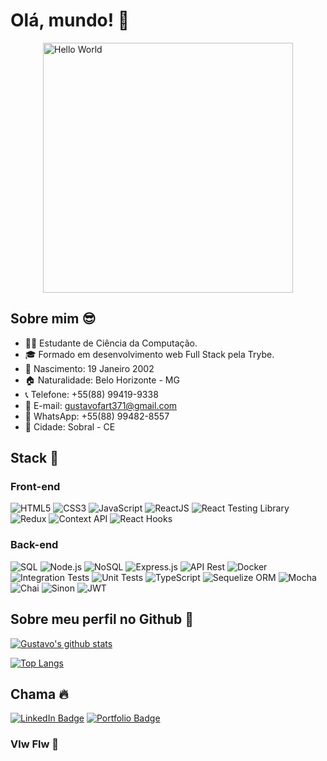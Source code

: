 # Olá, mundo! 👋

<div style="display: flex; justify-content: center;">
  <img src="https://i.pinimg.com/originals/21/11/61/21116158daaeb1459b4ec0758505e1ad.gif" alt="Hello World" width="400px">
</div>

## Sobre mim 😎
- 👨‍🎓 Estudante de Ciência da Computação.
- 🎓 Formado em desenvolvimento web Full Stack pela Trybe.
- 📅 Nascimento: 19 Janeiro 2002
- 🏠 Naturalidade: Belo Horizonte - MG
- 📞 Telefone: +55(88) 99419-9338
- 📧 E-mail: gustavofart371@gmail.com
- 💬 WhatsApp: +55(88) 99482-8557
- 🌆 Cidade: Sobral - CE

## Stack 🚀
### Front-end
![HTML5](https://img.shields.io/badge/-HTML5-E34F26?style=flat-square&logo=html5&logoColor=white)
![CSS3](https://img.shields.io/badge/-CSS3-1572B6?style=flat-square&logo=css3)
![JavaScript](https://img.shields.io/badge/-JavaScript-black?style=flat-square&logo=javascript)
![ReactJS](https://img.shields.io/badge/-ReactJS-black?style=flat-square&logo=react)
![React Testing Library](https://img.shields.io/badge/-React%20Testing%20Library-61DAFB?style=flat-square&logo=testing-library)
![Redux](https://img.shields.io/badge/-Redux-764ABC?style=flat-square&logo=redux)
![Context API](https://img.shields.io/badge/-Context%20API-61DAFB?style=flat-square&logo=react)
![React Hooks](https://img.shields.io/badge/-React%20Hooks-61DAFB?style=flat-square&logo=react)

### Back-end
![SQL](https://img.shields.io/badge/-SQL-4479A1?style=flat-square&logo=postgresql&logoColor=white)
![Node.js](https://img.shields.io/badge/-Node.js-black?style=flat-square&logo=Node.js)
![NoSQL](https://img.shields.io/badge/-NoSQL-4DB33D?style=flat-square&logo=mongodb)
![Express.js](https://img.shields.io/badge/-Express.js-000000?style=flat-square&logo=express&logoColor=white)
![API Rest](https://img.shields.io/badge/-API%20Rest-61DAFB?style=flat-square&logo=rest)
![Docker](https://img.shields.io/badge/-Docker-2496ED?style=flat-square&logo=docker&logoColor=white)
![Integration Tests](https://img.shields.io/badge/-Integration%20Tests-61DAFB?style=flat-square&logo=testing-library)
![Unit Tests](https://img.shields.io/badge/-Unit%20Tests-61DAFB?style=flat-square&logo=testing-library)
![TypeScript](https://img.shields.io/badge/-TypeScript-007ACC?style=flat-square&logo=typescript)
![Sequelize ORM](https://img.shields.io/badge/-Sequelize%20ORM-1A91DA?style=flat-square&logo=sequelize)
![Mocha](https://img.shields.io/badge/-Mocha-8D6748?style=flat-square&logo=mocha)
![Chai](https://img.shields.io/badge/-Chai-A30701?style=flat-square&logo=chai)
![Sinon](https://img.shields.io/badge/-Sinon-000000?style=flat-square&logo=sinon)
![JWT](https://img.shields.io/badge/-JWT-000000?style=flat-square&logo=json-web-tokens)

## Sobre meu perfil no Github 🤖

[![Gustavo's github stats](https://github-readme-stats.vercel.app/api?username=gustavoabreu02&count_private=true&show_icons=true&theme=dark)](https://github.com/gustavoabreu02)

[![Top Langs](https://github-readme-stats.vercel.app/api/top-langs/?username=gustavoabreu02&langs_count=8&theme=dark&layout=compact)](https://github.com/gustavoabreu02)


## Chama 🔥

[![LinkedIn Badge](https://img.shields.io/badge/-Gustavo%20Abreu-blue?style=flat-square&logo=Linkedin&logoColor=white&link=https://www.linkedin.com/in/gustavoabreeu/)](https://www.linkedin.com/in/gustavoabreeu/)
[![Portfolio Badge](https://img.shields.io/badge/Portfolio-gustavoabreu02.netlify.app-utilizando?style=flat-square&logo=firefox&logoColor=white)](https://gustavoabreu02.netlify.app)

### Vlw Flw 🤙

